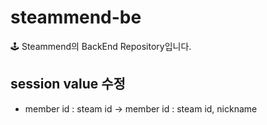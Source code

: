 # steammend-be
🕹 Steammend의 BackEnd Repository입니다.

## session value 수정
- member id : steam id -> member id : steam id, nickname
